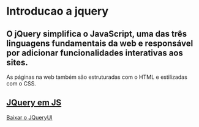# Introducao a jquery

## O jQuery simplifica o JavaScript, uma das três linguagens fundamentais da web e responsável por adicionar funcionalidades interativas aos sites. 
As páginas na web também são estruturadas com o HTML e estilizadas com o CSS.

## <a href="https://ajax.googleapis.com/ajax/libs/jquery/3.6.0/jquery.min.js">JQuery em JS</a>

<a href="http://jqueryui.com/download">Baixar o JQueryUI</a>
